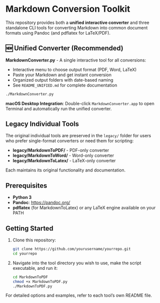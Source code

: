  # Markdown Conversion Toolkit
 
 This repository provides both a **unified interactive converter** and three standalone CLI tools for converting Markdown into common document formats using Pandoc (and pdflatex for LaTeX/PDF).
 
 ## 🆕 Unified Converter (Recommended)
 
 **MarkdownConverter.py** - A single interactive tool for all conversions:
 - Interactive menu to choose output format (PDF, Word, LaTeX)
 - Paste your Markdown and get instant conversion
 - Organized output folders with date-based naming
 - See `README_UNIFIED.md` for complete documentation
 
 ```bash
 ./MarkdownConverter.py
 ```

 **macOS Desktop Integration**: Double-click `MarkdownConverter.app` to open Terminal and automatically run the unified converter.
 
 ## Legacy Individual Tools
 
 The original individual tools are preserved in the `legacy/` folder for users who prefer single-format converters or need them for scripting:
 
 - **legacy/MarkdownToPDF/** - PDF-only converter
 - **legacy/MarkdownToWord/** - Word-only converter  
 - **legacy/MarkdownToLatex/** - LaTeX-only converter
 
 Each maintains its original functionality and documentation.
 
 ## Prerequisites
 
 - **Python 3**
 - **Pandoc**: https://pandoc.org/
 - **pdflatex** (for MarkdownToLatex) or any LaTeX engine available on your PATH
 
 ## Getting Started
 
 1. Clone this repository:
    ```bash
    git clone https://github.com/yourusername/yourrepo.git
    cd yourrepo
    ```
 2. Navigate into the tool directory you wish to use, make the script executable, and run it:
    ```bash
    cd MarkdownToPDF
    chmod +x MarkdownToPDF.py
    ./MarkdownToPDF.py
    ```
 
 For detailed options and examples, refer to each tool’s own README file.